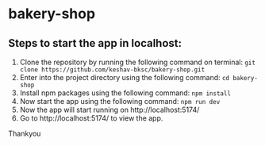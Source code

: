 # bakery-shop

## Steps to start the app in localhost:
   1. Clone the repository by running the following command on terminal:
      ```git clone https://github.com/keshav-bksc/bakery-shop.git```
   2. Enter into the project directory using the following command:
      ```cd bakery-shop```
   3. Install npm packages using the following command:
      ```npm install```
   4. Now start the app using the following command:
      ```npm run dev```
   5. Now the app will start running on http://localhost:5174/
   6. Go to http://localhost:5174/ to view the app.

   Thankyou
